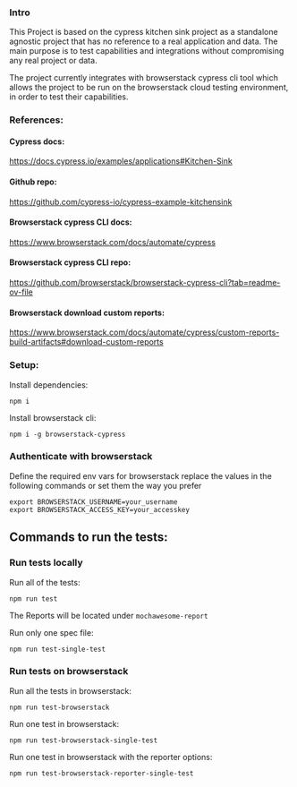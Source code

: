 ### Intro
This Project is based on the cypress kitchen sink project as a standalone agnostic project that has no reference to 
a real application and data.
The main purpose is to test capabilities and integrations without compromising any real project or data.

The project currently integrates with browserstack cypress cli tool which allows
the project to be run on the browserstack cloud testing environment, in order to test their capabilities.

### References:

#### Cypress docs:
https://docs.cypress.io/examples/applications#Kitchen-Sink

#### Github repo:
https://github.com/cypress-io/cypress-example-kitchensink


#### Browserstack cypress CLI docs:
https://www.browserstack.com/docs/automate/cypress

#### Browserstack cypress CLI repo:
https://github.com/browserstack/browserstack-cypress-cli?tab=readme-ov-file

#### Browserstack download custom reports:
https://www.browserstack.com/docs/automate/cypress/custom-reports-build-artifacts#download-custom-reports

### Setup:
Install dependencies:

`npm i`

Install browserstack cli:

`npm i -g browserstack-cypress`

### Authenticate with browserstack


Define the required env vars for browserstack
replace the values in the following commands
or set them the way you prefer

```
export BROWSERSTACK_USERNAME=your_username
export BROWSERSTACK_ACCESS_KEY=your_accesskey
```

## Commands to run the tests:

### Run tests locally
Run all of the tests:
```
npm run test
```
The Reports will be located under `mochawesome-report`

Run only one spec file:
```
npm run test-single-test
```

### Run tests on browserstack

Run all  the tests in browserstack:
```
npm run test-browserstack
```

Run one test in browserstack:
```
npm run test-browserstack-single-test
```

Run one test in browserstack with the reporter options:
```
npm run test-browserstack-reporter-single-test
```
